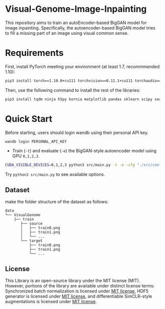 # Visual-Genome-Image-Inpainting


This repository aims to train an autoEncoder-based BigGAN model for image inpainting. Specifically, the autoencoder-based BigGAN model tries to fill a missing part of an image using visual common sense.

# Requirements

First, install PyTorch meeting your environment (at least 1.7, recommmended 1.10):
```bash
pip3 install torch==1.10.0+cu111 torchvision==0.11.1+cu111 torchaudio==0.10.0+cu111 -f https://download.pytorch.org/whl/cu111/torch_stable.html
```

Then, use the following command to install the rest of the libraries:
```bash
pip3 install tqdm ninja h5py kornia matplotlib pandas sklearn scipy seaborn wandb PyYaml click requests pyspng imageio-ffmpeg prdc
```

# Quick Start

Before starting, users should login wandb using their personal API key.

```bash
wandb login PERSONAL_API_KEY
```

* Train (``-t``) and evaluate (``-e``) the BigGAN-style autoencoder model using GPU ``0,1,2,3``.
```bash
CUDA_VISIBLE_DEVICES=0,1,2,3 python3 src/main.py -t -e -cfg "./src/configs/VisualGenome/BigGAN.yaml" -data DATA_PATH -save SAVE_PATH
```

Try ``python3 src/main.py`` to see available options.

## Dataset

make the folder structure of the dataset as follows:

```
data
└── VisualGenome
    ├── train
       ├── source
       │   ├── train0.png
       │   ├── train1.png
       │   └── ...
       └── target
           ├── train0.png
           ├── train1.png
           └── ...
```

## License
This Library is an open-source library under the MIT license (MIT). However, portions of the library are avaiiable under distinct license terms: Synchronized batch normalization is licensed under [MIT license](https://github.com/POSTECH-CVLab/PyTorch-StudioGAN/blob/master/src/sync_batchnorm/LICENSE), HDF5 generator is licensed under [MIT license](https://github.com/POSTECH-CVLab/PyTorch-StudioGAN/blob/master/src/utils/hdf5.py), and differentiable SimCLR-style augmentations is licensed under [MIT license](https://github.com/POSTECH-CVLab/PyTorch-StudioGAN/blob/master/src/utils/simclr_aug.py).
